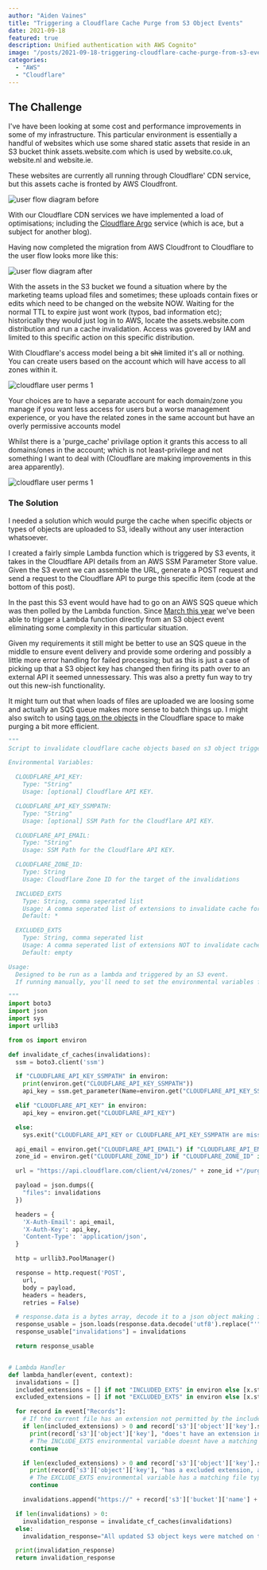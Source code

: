 ```yaml
---
author: "Aiden Vaines"
title: "Triggering a Cloudflare Cache Purge from S3 Object Events"
date: 2021-09-18
featured: true
description: Unified authentication with AWS Cognito"
image: "/posts/2021-09-18-triggering-cloudflare-cache-purge-from-s3-event/featured.png"
categories:
  - "AWS"
  - "Cloudflare"
---
```


## The Challenge
I've have been looking at some cost and performance improvements in some of my infrastructure. This particular environment is essentially a handful of websites which use some shared static assets that reside in an S3 bucket think assets.website.com which is used by website.co.uk, website.nl and website.ie.

These websites are currently all running through Cloudflare' CDN service, but this assets cache is fronted by AWS Cloudfront.

![user flow diagram before](/posts/2021-09-18-triggering-cloudflare-cache-purge-from-s3-event/blg_s3_cf_flow1.png)


With our Cloudflare CDN services we have implemented a load of optimisations; including the [Cloudflare Argo](https://blog.cloudflare.com/argo/) service (which is ace, but a subject for another blog).

Having now completed the migration from AWS Cloudfront to Cloudflare to the user flow looks more like this:

![user flow diagram after](/posts/2021-09-18-triggering-cloudflare-cache-purge-from-s3-event/blg_s3_cf_flow2.png)


With the assets in the S3 bucket we found a situation where by the marketing teams upload files and sometimes; these uploads contain fixes or edits which need to be changed on the website NOW. Waiting for the normal TTL to expire just wont work (typos, bad information etc); historically they would just log in to AWS, locate the assets.website.com distribution and run a cache invalidation. Access was govered by IAM and limited to this specific action on this specific distribution.

With Cloudflare's access model being a bit ~~shit~~ limited it's all or nothing. You can create users based on the account which will have access to all zones within it.

![cloudflare user perms 1](/posts/2021-09-18-triggering-cloudflare-cache-purge-from-s3-event/blg_s3_cf_perms1.png)

Your choices are to have a separate account for each domain/zone you manage if you want less access for users but a worse management experience, or you have the related zones in the same account but have an overly permissive accounts model

Whilst there is a 'purge_cache' privilage option it grants this access to all domains/ones in the account; which is not least-privilege and not something I want to deal with (Cloudflare are making improvements in this area apparently).

![cloudflare user perms 1](/posts/2021-09-18-triggering-cloudflare-cache-purge-from-s3-event/blg_s3_cf_perms1.png)

### The Solution
I needed a solution which would purge the cache when specific objects or types of objects are uploaded to S3, ideally without any user interaction whatsoever.

I created a fairly simple Lambda function which is triggered by S3 events, it takes in the Cloudflare API details from an AWS SSM Parameter Store value. Given the S3 event we can assemble the URL, generate a POST request and send a request to the Cloudflare API to purge this specific item (code at the bottom of this post).

In the past this S3 event would have had to go on an AWS SQS queue which was then polled by the Lambda function. Since [March this year](https://aws.amazon.com/blogs/aws/introducing-amazon-s3-object-lambda-use-your-code-to-process-data-as-it-is-being-retrieved-from-s3/) we've been able to trigger a Lambda function directly from an S3 object event eliminating some complexity in this particular situation.

Given my requirements it still might be better to use an SQS queue in the middle to ensure event delivery and provide some ordering and possibly a little more error handling for failed processing; but as this is just a case of picking up that a S3 object key has changed then firing its path over to an external API it seemed unnessessary. This was also a pretty fun way to try out this new-ish functionality.

It might turn out that when loads of files are uploaded we are loosing some and actually an SQS queue makes more sense to batch things up. I might also switch to using [tags on the objects](https://blog.cloudflare.com/introducing-a-powerful-way-to-purge-cache-on-cloudflare-purge-by-cache-tag/) in the Cloudflare space to make purging a bit more efficient.


~~~ python
"""
Script to invalidate cloudflare cache objects based on s3 object triggers. Assumes the bucket name is the same as the target URL

Environmental Variables:

  CLOUDFLARE_API_KEY:
    Type: "String"
    Usage: [optional] Cloudflare API KEY.

  CLOUDFLARE_API_KEY_SSMPATH:
    Type: "String"
    Usage: [optional] SSM Path for the Cloudflare API KEY.

  CLOUDFLARE_API_EMAIL:
    Type: "String"
    Usage: SSM Path for the Cloudflare API KEY.

  CLOUDFLARE_ZONE_ID:
    Type: String
    Usage: Cloudflare Zone ID for the target of the invalidations

  INCLUDED_EXTS
    Type: String, comma seperated list
    Usage: A comma seperated list of extensions to invalidate cache for, default is everything
    Default: *

  EXCLUDED_EXTS
    Type: String, comma seperated list
    Usage: A comma seperated list of extensions NOT to invalidate cache for, default is nothing
    Default: empty

Usage:
  Designed to be run as a lambda and triggered by an S3 event.
  If running manually, you'll need to set the environmental variables first

"""
import boto3
import json
import sys
import urllib3

from os import environ

def invalidate_cf_caches(invalidations):
  ssm = boto3.client('ssm')

  if "CLOUDFLARE_API_KEY_SSMPATH" in environ:
    print(environ.get("CLOUDFLARE_API_KEY_SSMPATH"))
    api_key = ssm.get_parameter(Name=environ.get("CLOUDFLARE_API_KEY_SSMPATH"), WithDecryption=True)

  elif "CLOUDFLARE_API_KEY" in environ:
    api_key = environ.get("CLOUDFLARE_API_KEY")

  else:
    sys.exit("CLOUDFLARE_API_KEY or CLOUDFLARE_API_KEY_SSMPATH are missing")

  api_email = environ.get("CLOUDFLARE_API_EMAIL") if "CLOUDFLARE_API_EMAIL" in environ else sys.exit("CLOUDFLARE_API_EMAIL is missing")
  zone_id = environ.get("CLOUDFLARE_ZONE_ID") if "CLOUDFLARE_ZONE_ID" in environ else sys.exit("CLOUDFLARE_ZONE_ID is missing")

  url = "https://api.cloudflare.com/client/v4/zones/" + zone_id +"/purge_cache"

  payload = json.dumps({
    "files": invalidations
  })

  headers = {
    'X-Auth-Email': api_email,
    'X-Auth-Key': api_key,
    'Content-Type': 'application/json',
  }

  http = urllib3.PoolManager()

  response = http.request('POST',
    url,
    body = payload,
    headers = headers,
    retries = False)

  # response.data is a bytes array, decode it to a json object making it somewhat useful
  response_usable = json.loads(response.data.decode('utf8').replace("'", '"'))
  response_usable["invalidations"] = invalidations

  return response_usable


# Lambda Handler
def lambda_handler(event, context):
  invalidations = []
  included_extensions = [] if not "INCLUDED_EXTS" in environ else [x.strip() for x in environ.get("INCLUDED_EXTS").split(",")]
  excluded_extensions = [] if not "EXCLUDED_EXTS" in environ else [x.strip() for x in environ.get("EXCLUDED_EXTS").split(",")]

  for record in event["Records"]:
    # If the current file has an extension not permitted by the included extensions filter, skip to the next record
    if len(included_extensions) > 0 and record['s3']['object']['key'].split(".")[-1] not in included_extensions:
      print(record['s3']['object']['key'], "does't have an extension in the inclusion filter and will be skippedun")
      # The INCLUDE_EXTS environmental variable doesnt have a matching file type
      continue

    if len(excluded_extensions) > 0 and record['s3']['object']['key'].split(".")[-1] in excluded_extensions:
      print(record['s3']['object']['key'], "has a excluded extension, and will be skipped")
      # The EXCLUDE_EXTS environmental variable has a matching file type to be excluded
      continue

    invalidations.append("https://" + record['s3']['bucket']['name'] + "/" + record['s3']['object']['key'])

  if len(invalidations) > 0:
    invalidation_response = invalidate_cf_caches(invalidations)
  else:
    invalidation_response="All updated S3 object keys were matched on the exclusion list or not explicitily included"

  print(invalidation_response)
  return invalidation_response

~~~
